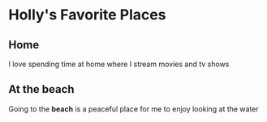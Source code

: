 # Holly's Favorite Places

## Home

I love spending time at home where I stream movies and tv shows

## At the beach

Going to the **beach** is a peaceful place for me to enjoy looking at the water
